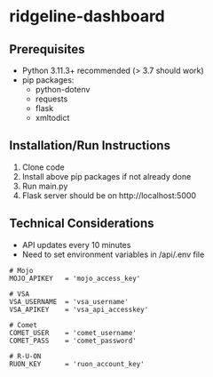 # ridgeline-dashboard
## Prerequisites
- Python 3.11.3+ recommended (> 3.7 should work)
- pip packages:
  - python-dotenv
  - requests
  - flask
  - xmltodict

## Installation/Run Instructions
1. Clone code
2. Install above pip packages if not already done
3. Run main.py
4. Flask server should be on http://localhost:5000

## Technical Considerations
- API updates every 10 minutes
- Need to set environment variables in /api/.env file
```
# Mojo
MOJO_APIKEY   = 'mojo_access_key'

# VSA
VSA_USERNAME  = 'vsa_username'
VSA_APIKEY    = 'vsa_api_accesskey'

# Comet
COMET_USER    = 'comet_username'
COMET_PASS    = 'comet_password'

# R-U-ON
RUON_KEY      = 'ruon_account_key'
```
